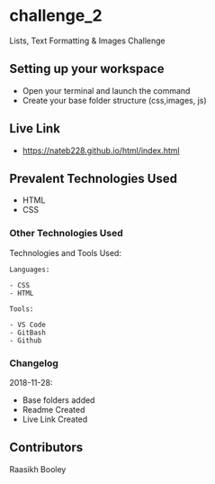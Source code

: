 # challenge_2

Lists, Text Formatting & Images Challenge

## Setting up your workspace

- Open your terminal and launch the command 
- Create your base folder structure (css,images, js)

## Live Link
- https://nateb228.github.io/html/index.html

## Prevalent Technologies Used

 - HTML
 - CSS
 

### Other Technologies Used

Technologies and Tools Used:

```
Languages:

- CSS
- HTML

```
```
Tools:

- VS Code
- GitBash
- Github

```

### Changelog

2018-11-28:
- Base folders added
- Readme Created
- Live Link Created

## Contributors

Raasikh Booley
